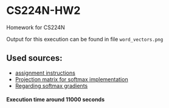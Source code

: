 # CS224N-HW2
Homework for CS224N

Output for this execution can be found in file `word_vectors.png`

Used sources:
-
 - [assignment instructions](http://web.stanford.edu/class/cs224n/assignments/a2.pdf)
 - [Projection matrix for softmax implementation](https://en.wikipedia.org/wiki/Projection_matrix#Overview )
 - [Regarding softmax gradients](https://ruder.io/word-embeddings-softmax/)
 
 
 
 #### Execution time around 11000 seconds
 
 
